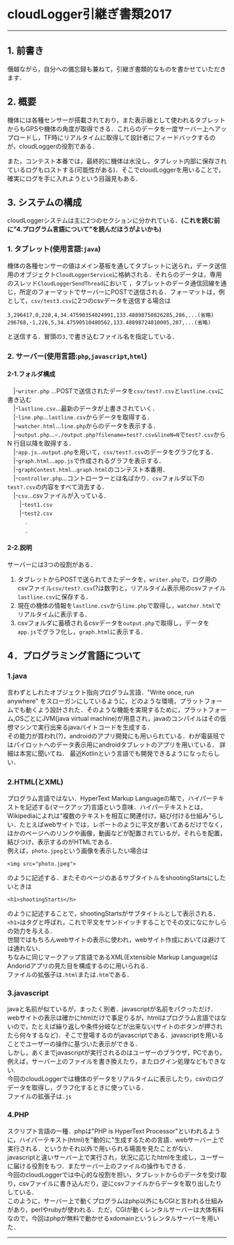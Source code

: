 # cloudLogger引継ぎ書類2017

***
## 1. 前書き
僭越ながら，自分への備忘録も兼ねて，引継ぎ書類的なものを書かせていただきます．

## 2. 概要
機体には各種センサーが搭載されており，また表示器として使われるタブレットからもGPSや機体の角度が取得できる．これらのデータを一度サーバー上へアップロードし，TF時にリアルタイムに取得して設計者にフィードバックするのが，cloudLoggerの役割である．

また，コンテスト本番では，最終的に機体は水没し，タブレット内部に保存されているログもロストする(可能性がある)．そこでcloudLoggerを用いることで，確実にログを手に入れようという目論見もある．

## 3. システムの構成
cloudLoggerシステムは主に2つのセクションに分かれている．**(これを読む前に"4.プログラム言語について"を読んだほうがよいかも)**
### 1. タブレット(使用言語:`java`)
機体の各種センサーの値はメイン基板を通してタブレットに送られ，データ送信用のオブジェクト`CloudLoggerService`に格納される．それらのデータは，専用のスレッド`CloudLoggerSendThread`において
，タブレットのデータ通信回線を通じ，所定のフォーマットでサーバーにPOSTで送信される．フォーマットは，例として，`csv/test3.csv`に2つのcsvデータを送信する場合は
```test3.csv:
3,296417,0,228,4,34.47590354024991,133.48898750826285,286,...(省略)
296768,-1,226,5,34.47590510480562,133.48898724810005,287,...(省略)
```
と送信する．冒頭の`3,`で書き込むファイル名を指定している．
### 2. サーバー(使用言語:`php`,`javascript`,`html`)
#### 2-1.フォルダ構成
　|-`writer.php` ...POSTで送信されたデータを`csv/test?.csv`と`lastline.csv`に書き込む  
　|-`lastline.csv`...最新のデータが上書きされていく．  
　|-`line.php`...`lastline.csv`からデータを取得する．  
　|-`watcher.html`...`line.php`からのデータを表示する．  
　|-`output.php`...`~./output.php?filename=test?.csv&lineN=N`で`test?.csv`からN 行目以降を取得する．  
　|-`app.js`...`output.php`を用いて，`csv/test?.csv`のデータをグラフ化する．  
　|-`graph.html`...`app.js`で作成されるグラフを表示する．  
　|-`graphContest.html`...`graph.html`のコンテスト本番用．  
　|-`controller.php`...コントローラーとは名ばかり．`csv`フォルダ以下の`test?.csv`の内容をすべて消去する．  
　|-`csv`...csvファイルが入っている．  
　　|-`test1.csv`  
　　|-`test2.csv`  
　　　.  
　　　.  
#### 2-2.説明
サーバーには3つの役割がある．
1. タブレットからPOSTで送られてきたデータを，`writer.php`で，ログ用のcsvファイル`csv/test?.csv`(?は数字)と，リアルタイム表示用のcsvファイル`lastline.csv`に保存する．
2. 現在の機体の情報を`lastline.csv`から`line.php`で取得し，`watcher.html`でリアルタイムに表示する．
3. csvフォルダに蓄積されるcsvデータを`output.php`で取得し，データを`app.js`でグラフ化し，`graph.html`に表示する．

## 4．プログラミング言語について
### 1.java
言わずとしれたオブジェクト指向プログラム言語．"Write once, run anywhere" をスローガンにしているように，どのような環境，プラットフォームでも動くよう設計された．そのような機能を実現するために，プラットフォーム,OSごとにJVM(java virtual machine)が用意され，javaのコンパイルはその仮想マシンで実行出来るjavaバイトコードを生成する．  
その能力が買われ(?)，androidのアプリ開発にも用いられている．わが電装班ではパイロットへのデータ表示用にandroidタブレットのアプリを用いている． 詳細は本宮に聞いてね．
最近Kotlinという言語でも開発できるようになったらしい．
### 2.HTML(とXML)
プログラム言語ではない．HyperText Markup Languageの略で，ハイパーテキストを記述する(マークアップ)言語という意味．ハイパーテキストとは，Wikipediaによれは"複数のテキストを相互に関連付け，結び付ける仕組み"らしい．たとえばwebサイトでは，レポートのように平文が書いてあるだけでなく，ほかのページへのリンクや画像，動画などが配置されているが，それらを配置，結びつけ，表示するのがHTMLである．  
例えば，`photo.jpeg`という画像を表示したい場合は
```
<img src="photo.jpeg">
```
のように記述する．またそのページのあるサブタイトルをshootingStartsにしたいときは
```
<h1>shootingStarts</h>
```
のように記述することで，shootingStartsがサブタイトルとして表示される．
`<h1>`はタグと呼ばれ，これで平文をサンドイッチすることでその文になにかしらの効力を与える．  
世間ではもちろんwebサイトの表示に使われ，webサイト作成においては避けては通れない．  
ちなみに同じマークアップ言語であるXML(Extensible Markup Language)はAndoridアプリの見た目を構成するのに用いられる．  
ファイルの拡張子は`.html`または`.htm`である．
### 3.javascript
javaと名前が似ているが，まったく別者．javascriptが名前をパクっただけ．  
webサイトの表示は確かにhtmlだけで事足りるが，htmlはプログラム言語ではないので，たとえば繰り返しや条件分岐などが出来ない(サイトのボタンが押されたら何々するなど)．そこで登場するのがjavascriptである．javascriptを用いることでユーザーの操作に基づいた表示ができる．  
しかし，あくまでjavascriptが実行されるのはユーザーのブラウザ，PCであり，例えば，サーバー上のファイルを書き換えたり，またログイン処理などもできない.  
今回のcloudLoggerでは機体のデータをリアルタイムに表示したり，csvのログデータを取得し，グラフ化するときに使っている．  
ファイルの拡張子は`.js`

### 4.PHP
スクリプト言語の一種．phpは"PHP is HyperText Processor"といわれるように，ハイパーテキスト(html)を"動的に"生成するための言語．webサーバー上で実行される．というかそれ以外で用いられる場面を見たことがない．  
javascriptと違いサーバー上で実行され，状況に応じたhtmlを生成し，ユーザーに届ける役割をもつ．またサーバー上のファイルの操作もできる．  
今回のcloudLoggerでは中心的な役割を担い，タブレットからのデータを受け取り，csvファイルに書き込んだり，逆にcsvファイルからデータを取り出したりしている．  
このように，サーバー上で動くプログラムはphp以外にもCGIと言われる仕組みがあり，perlやrubyが使われる．ただ，CGIが動くレンタルサーバーは大体有料なので，今回はphpが無料で動かせるxdomainというレンタルサーバーを用いた．

***
